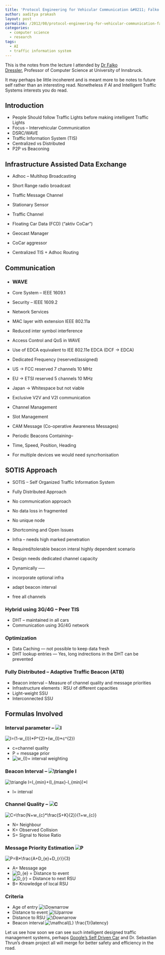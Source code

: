 ```yaml
---
title: 'Protocol Engineering for Vehicular Communication &#8211; Falko Dressler'
author: aaditya prakash
layout: post
permalink: /2012/08/protocol-engineering-for-vehicular-communication-falko-dressler/
categories:
  - computer science
  - research
tags:
  - AI
  - traffic information system
---
```

This is the notes from the lecture I attended by <a title="Falko Dressler" href="http://www.ccs-labs.org/~dressler/" target="_blank">Dr Falko Dressler</a>, Professor of Computer Science at University of Innsbruck.

It may perhaps be little incoherent and is meant more to be notes to future self rather than an interesting read. Nonetheless if AI and Intelligent Traffic Systems interests you do read.

## Introduction

  * People Should follow Traffic Lights before making intelligent Traffic Lights
  * Focus &#8211; Intervehicular Communication
  * DSRC/WAVE
  * Traffic Information System (TIS)
  * Centralized vs Distributed
  * P2P vs Beaconing

## Infrastructure Assisted Data Exchange

  * Adhoc &#8211; Multihop Broadcasting
  * Short Range radio broadcast
  * Traffic Message Channel
  * Stationary Sensor
  * Traffic Channel
  * Floating Car Data (FCD) (&#8220;aktiv CoCar&#8221;)

  * Geocast Manager
  * CoCar aggressor
  * Centralized TIS + Adhoc Routing

## Communication

  * ### WAVE

  * Core System &#8211; IEEE 1609.1
  * Security &#8211; IEEE 1609.2
  * Network Services

  * MAC layer with extension IEEE 802.11a
  * Reduced inter symbol interference
  * Access Control and QoS in WAVE
  * Use of EDCA equivalent to IEE 802.11e EDCA (DCF -> EDCA)
  * Dedicated Frequency (reserved/assigned)
  * US -> FCC reserved 7 channels 10 MHz
  * EU -> ETSI reserved 5 channels 10 MHz
  * Japan -> Whitespace but not viable

  * Exclusive V2V and V2I communication
  * Channel Management
  * Slot Management
  * CAM Message (Co-operative Awareness Messages)
  * Periodic Beacons Containing&#8211;
  * Time, Speed, Position, Heading

  * For multiple devices we would need syncrhonisation

## SOTIS Approach

  * SOTIS &#8211; Self Organized Traffic Information System
  * Fully Distributed Approach
  * No communication approach
  * No data loss in fragmented
  * No unique node

  * Shortcoming and Open Issues
  * Infra &#8211; needs high marked penetration
  * Required/tolerable beacon interal highly dependent scenario
  * Design needs dedicated channel capacity

  * Dynamically &#8212;&#8211;
  * incorporate optional infra
  * adapt beacon interval
  * free all channels

### Hybrid using 3G/4G &#8211; Peer TIS

  * DHT &#8211; maintained in all cars
  * Communication using 3G/4G network

### Optimization

  * Data Caching &#8212; not possible to keep data fresh
  * DHT lookup entries &#8212; Yes, long indrections in the DHT can be prevented

### Fully Distributed &#8211; Adaptive Traffic Beacon (ATB)

  * Beacon interval &#8211; Measure of channel quality and message priorities
  * Infrastructure elements : RSU of different capacities
  * Light-weight SSU
  * Interconnected SSU

## Formulas Involved

### Interval parameter &#8211; <img src='http://s0.wp.com/latex.php?latex=I+&#038;bg=ffffff&#038;fg=000000&#038;s=0' alt='I ' title='I ' class='latex' />

<img src='http://s0.wp.com/latex.php?latex=I%3D%281-w_%7BI%7D%29%2AP%5E%7B2%7D%2B%28w_%7BI%7D%2Ac%5E%7B2%7D%29+&#038;bg=ffffff&#038;fg=000000&#038;s=0' alt='I=(1-w_{I})*P^{2}+(w_{I}*c^{2}) ' title='I=(1-w_{I})*P^{2}+(w_{I}*c^{2}) ' class='latex' /> 

  * c=channel quality
  * P = message prior
  * <img src='http://s0.wp.com/latex.php?latex=w_%7BI%7D+&#038;bg=ffffff&#038;fg=000000&#038;s=0' alt='w_{I} ' title='w_{I} ' class='latex' />= interval weighting

### Beacon Interval &#8211; <img src='http://s0.wp.com/latex.php?latex=%5Ctriangle+I+&#038;bg=ffffff&#038;fg=000000&#038;s=0' alt='\triangle I ' title='\triangle I ' class='latex' />

<img src='http://s0.wp.com/latex.php?latex=%5Ctriangle+I%3DI_%7Bmin%7D%2B%28I_%7Bmax%7D-I_%7Bmin%7D%29%2AI+&#038;bg=ffffff&#038;fg=000000&#038;s=0' alt='\triangle I=I_{min}+(I_{max}-I_{min})*I ' title='\triangle I=I_{min}+(I_{max}-I_{min})*I ' class='latex' /> 

  * I= interval

### Channel Quality &#8211; <img src='http://s0.wp.com/latex.php?latex=C+&#038;bg=ffffff&#038;fg=000000&#038;s=0' alt='C ' title='C ' class='latex' />

<img src='http://s0.wp.com/latex.php?latex=C%3D%5Cfrac%7BN%2Bw_%7Bc%7D%2A%5Cfrac%7BS%2BK%7D%7B2%7D%7D%7B1%2Bw_%7Bc%7D%7D+&#038;bg=ffffff&#038;fg=000000&#038;s=0' alt='C=\frac{N+w_{c}*\frac{S+K}{2}}{1+w_{c}} ' title='C=\frac{N+w_{c}*\frac{S+K}{2}}{1+w_{c}} ' class='latex' /> 

  * N= Neighbour
  * K= Observed Collision
  * S= Signal to Noise Ratio

### Message Priority Estimation <img src='http://s0.wp.com/latex.php?latex=P+&#038;bg=ffffff&#038;fg=000000&#038;s=0' alt='P ' title='P ' class='latex' />

<img src='http://s0.wp.com/latex.php?latex=P%3DB%2A%5Cfrac%7BA%2BD_%7Be%7D%2BD_%7Br%7D%7D%7B3%7D+&#038;bg=ffffff&#038;fg=000000&#038;s=0' alt='P=B*\frac{A+D_{e}+D_{r}}{3} ' title='P=B*\frac{A+D_{e}+D_{r}}{3} ' class='latex' /> 

  * A= Message age
  * <img src='http://s0.wp.com/latex.php?latex=D_%7Be%7D+&#038;bg=ffffff&#038;fg=000000&#038;s=0' alt='D_{e} ' title='D_{e} ' class='latex' /> = Distance to event
  * <img src='http://s0.wp.com/latex.php?latex=D_%7Br%7D+&#038;bg=ffffff&#038;fg=000000&#038;s=0' alt='D_{r} ' title='D_{r} ' class='latex' /> = Distance to next RSU
  * B= Knowledge of local RSU

### Criteria

  * Age of entry <img src='http://s0.wp.com/latex.php?latex=%5CDownarrow+&#038;bg=ffffff&#038;fg=000000&#038;s=0' alt='\Downarrow ' title='\Downarrow ' class='latex' />
  * Distance to event <img src='http://s0.wp.com/latex.php?latex=%5CUparrow+&#038;bg=ffffff&#038;fg=000000&#038;s=0' alt='\Uparrow ' title='\Uparrow ' class='latex' />
  * Distance to RSU <img src='http://s0.wp.com/latex.php?latex=%5CDownarrow+&#038;bg=ffffff&#038;fg=000000&#038;s=0' alt='\Downarrow ' title='\Downarrow ' class='latex' />
  * Beacon interval <img src='http://s0.wp.com/latex.php?latex=%5Cmathcal%7BL%7D+%5Cfrac%7B1%7D%7Blatency%7D+&#038;bg=ffffff&#038;fg=000000&#038;s=0' alt='\mathcal{L} \frac{1}{latency} ' title='\mathcal{L} \frac{1}{latency} ' class='latex' />

Let us see how soon we can see such intelligent designed traffic management systems, perhaps <a title="Google's Self Driven Car gets license to operate in Nevada" href="http://www.rediff.com/business/slide-show/slide-show-1-tech-google-self-driven-cars-on-us-roads/20120509.htm" target="_blank">Google&#8217;s Self Driven Car</a> and Dr. Sebastian Thrun&#8217;s dream project all will merge for better safety and efficiency in the road.